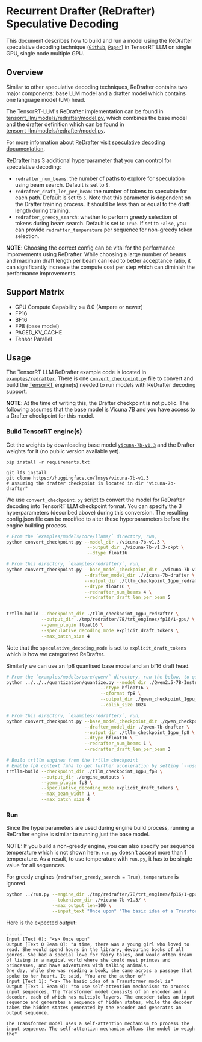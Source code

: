 # Recurrent Drafter (ReDrafter) Speculative Decoding

This document describes how to build and run a model using the ReDrafter speculative decoding technique ([`Github`](https://github.com/apple/ml-recurrent-drafter), [`Paper`](https://arxiv.org/abs/2403.09919)) in TensorRT LLM on single GPU, single node multiple GPU.

## Overview
Similar to other speculative decoding techniques, ReDrafter contains two major components: base LLM model and a drafter model which contains one language model (LM) head.

The TensorRT-LLM's ReDrafter implementation can be found in [tensorrt_llm/models/redrafter/model.py](../../tensorrt_llm/models/redrafter/model.py), which combines the base model and the drafter definition which can be found in [tensorrt_llm/models/redrafter/model.py](../../tensorrt_llm/models/redrafter/drafter.py).

For more information about ReDrafter visit [speculative decoding documentation](https://nvidia.github.io/TensorRT-LLM/advanced/speculative-decoding.html).

ReDrafter has 3 additional hyperparameter that you can control for speculative decoding:
- `redrafter_num_beams`: the number of paths to explore for speculation using beam search. Default is set to `5`.
- `redrafter_draft_len_per_beam`: the number of tokens to speculate for each path. Default is set to `5`. Note that this parameter is dependent on the Drafter training process. It should be less than or equal to the draft length during training.
- `redrafter_greedy_search`: whether to perform greedy selection of tokens during beam search. Default is set to `True`. If set to `False`, you can provide `redrafter_temperature` per sequence for non-greedy token selection.

**NOTE**: Choosing the correct config can be vital for the performance improvements using ReDrafter.
While choosing a large number of beams and maximum draft length per beam can lead to better acceptance ratio, it can significantly increase the compute cost per step which can diminish the performance improvements.

## Support Matrix
  * GPU Compute Capability >= 8.0 (Ampere or newer)
  * FP16
  * BF16
  * FP8 (base model)
  * PAGED_KV_CACHE
  * Tensor Parallel

## Usage
The TensorRT LLM ReDrafter example code is located in [`examples/redrafter`](./). There is one [`convert_checkpoint.py`](./convert_checkpoint.py) file to convert and build the [TensorRT](https://developer.nvidia.com/tensorrt) engine(s) needed to run models with ReDrafter decoding support.

**NOTE**: At the time of writing this, the Drafter checkpoint is not public. The following assumes that the base model is Vicuna 7B and you have access to a Drafter checkpoint for this model.

### Build TensorRT engine(s)
Get the weights by downloading base model [`vicuna-7b-v1.3`](https://huggingface.co/lmsys/vicuna-7b-v1.3) and the Drafter weights for it (no public version available yet).

```
pip install -r requirements.txt

git lfs install
git clone https://huggingface.co/lmsys/vicuna-7b-v1.3
# assuming the drafter checkpoint is located in dir "vicuna-7b-drafter"
```

We use `convert_checkpoint.py` script to convert the model for ReDrafter decoding into TensorRT LLM checkpoint format.
You can specify the 3 hyperparameters (described above) during this conversion. The resulting config.json file can be modified to alter these hyperparameters before the engine building process.

```bash
# From the `examples/models/core/llama/` directory, run,
python convert_checkpoint.py --model_dir ./vicuna-7b-v1.3 \
                              --output_dir ./vicuna-7b-v1.3-ckpt \
                              --dtype float16

# From this directory, `examples/redrafter/`, run,
python convert_checkpoint.py --base_model_checkpoint_dir ./vicuna-7b-v1.3-ckpt \
                             --drafter_model_dir ./vicuna-7b-drafter \
                             --output_dir ./tllm_checkpoint_1gpu_redrafter \
                             --dtype float16 \
                             --redrafter_num_beams 4 \
                             --redrafter_draft_len_per_beam 5


trtllm-build --checkpoint_dir ./tllm_checkpoint_1gpu_redrafter \
             --output_dir ./tmp/redrafter/7B/trt_engines/fp16/1-gpu/ \
             --gemm_plugin float16 \
             --speculative_decoding_mode explicit_draft_tokens \
             --max_batch_size 4
```

Note that the `speculative_decoding_mode` is set to `explicit_draft_tokens` which is how we categorized ReDrafter.

Similarly we can use an fp8 quantised base model and an bf16 draft head.
```bash
# From the `examples/models/core/qwen/` directory, run the below, to quantize model into FP8 and export trtllm checkpoint
python ../../../quantization/quantize.py --model_dir ./Qwen2.5-7B-Instruct/ \
                                   --dtype bfloat16 \
                                   --qformat fp8 \
                                   --output_dir ./qwen_checkpoint_1gpu_fp8 \
                                   --calib_size 1024

# From this directory, `examples/redrafter/`, run,
python convert_checkpoint.py --base_model_checkpoint_dir ./qwen_checkpoint_1gpu_fp8 \
                             --drafter_model_dir ./qwen-7b-drafter \
                             --output_dir ./tllm_checkpoint_1gpu_fp8 \
                             --dtype bfloat16 \
                             --redrafter_num_beams 1 \
                             --redrafter_draft_len_per_beam 3

# Build trtllm engines from the trtllm checkpoint
# Enable fp8 context fmha to get further acceleration by setting `--use_fp8_context_fmha enable`
trtllm-build --checkpoint_dir ./tllm_checkpoint_1gpu_fp8 \
             --output_dir ./engine_outputs \
             --gemm_plugin fp8 \
             --speculative_decoding_mode explicit_draft_tokens \
             --max_beam_width 1 \
             --max_batch_size 4
```

### Run

Since the hyperparameters are used during engine build process, running a ReDrafter engine is similar to running just the base model.

NOTE: If you build a non-greedy engine, you can also specify per sequence temperature which is not shown here. `run.py` doesn't accept more than 1 temperature. As a result, to use temperature with `run.py`, it has to be single value for all sequences.

For greedy engines (`redrafter_greedy_search = True`), `temperature` is ignored.

```bash
python ../run.py --engine_dir ./tmp/redrafter/7B/trt_engines/fp16/1-gpu/ \
                 --tokenizer_dir ./vicuna-7b-v1.3/ \
                 --max_output_len=100 \
                 --input_text "Once upon" "The basic idea of a Transformer model is"
```

Here is the expected output:
```text
......
Input [Text 0]: "<s> Once upon"
Output [Text 0 Beam 0]: "a time, there was a young girl who loved to read. She would spend hours in the library, devouring books of all genres. She had a special love for fairy tales, and would often dream of living in a magical world where she could meet princes and princesses, and have adventures with talking animals.
One day, while she was reading a book, she came across a passage that spoke to her heart. It said, "You are the author of"
Input [Text 1]: "<s> The basic idea of a Transformer model is"
Output [Text 1 Beam 0]: "to use self-attention mechanisms to process input sequences. The Transformer model consists of an encoder and a decoder, each of which has multiple layers. The encoder takes an input sequence and generates a sequence of hidden states, while the decoder takes the hidden states generated by the encoder and generates an output sequence.

The Transformer model uses a self-attention mechanism to process the input sequence. The self-attention mechanism allows the model to weigh the"
```

